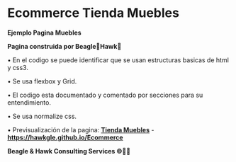 # Ecommerce Tienda Muebles
<b>Ejemplo Pagina Muebles</b>

<b>Pagina construida por Beagle🐶Hawk🦅</b>

• En el codigo se puede identificar que se usan estructuras basicas de html y css3.

• Se usa flexbox y Grid.

• El codigo esta documentado y comentado por secciones para su entendimiento.

• Se usa normalize css.

• Previsualización de la pagina: <a href="https://hawkgle.github.io/Ecommerce" target="_blank"><b>Tienda Muebles</b></a> - <a href="https://hawkgle.github.io/Ecommerce" target="_blank"><b>https://hawkgle.github.io/Ecommerce</b></a>

<b>Beagle & Hawk Consulting Services ©🐶🦅</b>

